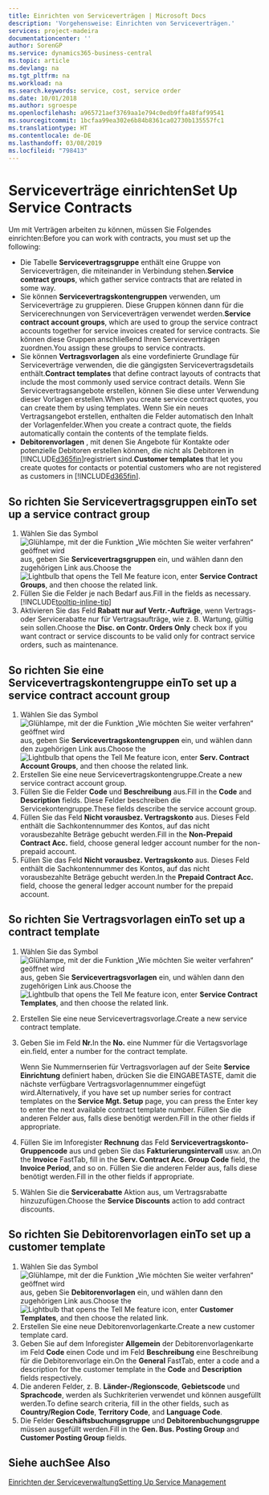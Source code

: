 ```yaml
---
title: Einrichten von Serviceverträgen | Microsoft Docs
description: 'Vorgehensweise: Einrichten von Serviceverträgen.'
services: project-madeira
documentationcenter: ''
author: SorenGP
ms.service: dynamics365-business-central
ms.topic: article
ms.devlang: na
ms.tgt_pltfrm: na
ms.workload: na
ms.search.keywords: service, cost, service order
ms.date: 10/01/2018
ms.author: sgroespe
ms.openlocfilehash: a965721aef3769aa1e794c0edb9ffa48faf99541
ms.sourcegitcommit: 1bcfaa99ea302e6b84b8361ca02730b135557fc1
ms.translationtype: HT
ms.contentlocale: de-DE
ms.lasthandoff: 03/08/2019
ms.locfileid: "798413"
---
```

# <a name="set-up-service-contracts"></a><span data-ttu-id="ca6a3-103">Serviceverträge einrichten</span><span class="sxs-lookup"><span data-stu-id="ca6a3-103">Set Up Service Contracts</span></span>
<span data-ttu-id="ca6a3-104">Um mit Verträgen arbeiten zu können, müssen Sie Folgendes einrichten:</span><span class="sxs-lookup"><span data-stu-id="ca6a3-104">Before you can work with contracts, you must set up the following:</span></span> 

* <span data-ttu-id="ca6a3-105">Die Tabelle **Servicevertragsgruppe** enthält eine Gruppe von Serviceverträgen, die miteinander in Verbindung stehen.</span><span class="sxs-lookup"><span data-stu-id="ca6a3-105">**Service contract groups**, which gather service contracts that are related in some way.</span></span>
* <span data-ttu-id="ca6a3-106">Sie können **Servicevertragskontengruppen** verwenden, um Serviceverträge zu gruppieren. Diese Gruppen können dann für die Servicerechnungen von Serviceverträgen verwendet werden.</span><span class="sxs-lookup"><span data-stu-id="ca6a3-106">**Service contract account groups**, which are used to group the service contract accounts together for service invoices created for service contracts.</span></span> <span data-ttu-id="ca6a3-107">Sie können diese Gruppen anschließend Ihren Serviceverträgen zuordnen.</span><span class="sxs-lookup"><span data-stu-id="ca6a3-107">You assign these groups to service contracts.</span></span>  
* <span data-ttu-id="ca6a3-108">Sie können **Vertragsvorlagen** als eine vordefinierte Grundlage für Serviceverträge verwenden, die die gängigsten Servicevertragsdetails enthält.</span><span class="sxs-lookup"><span data-stu-id="ca6a3-108">**Contract templates** that define contract layouts of contracts that include the most commonly used service contract details.</span></span> <span data-ttu-id="ca6a3-109">Wenn Sie Servicevertragsangebote erstellen, können Sie diese unter Verwendung dieser Vorlagen erstellen.</span><span class="sxs-lookup"><span data-stu-id="ca6a3-109">When you create service contract quotes, you can create them by using templates.</span></span> <span data-ttu-id="ca6a3-110">Wenn Sie ein neues Vertragsangebot erstellen, enthalten die Felder automatisch den Inhalt der Vorlagenfelder.</span><span class="sxs-lookup"><span data-stu-id="ca6a3-110">When you create a contract quote, the fields automatically contain the contents of the template fields.</span></span>
* <span data-ttu-id="ca6a3-111">**Debitorenvorlagen** , mit denen Sie Angebote für Kontakte oder potenzielle Debitoren erstellen können, die nicht als Debitoren in [!INCLUDE[d365fin](includes/d365fin_md.md)]registriert sind.</span><span class="sxs-lookup"><span data-stu-id="ca6a3-111">**Customer templates** that let you create quotes for contacts or potential customers who are not registered as customers in [!INCLUDE[d365fin](includes/d365fin_md.md)].</span></span>  

## <a name="to-set-up-a-service-contract-group"></a><span data-ttu-id="ca6a3-112">So richten Sie Servicevertragsgruppen ein</span><span class="sxs-lookup"><span data-stu-id="ca6a3-112">To set up a service contract group</span></span>  
1. <span data-ttu-id="ca6a3-113">Wählen Sie das Symbol ![Glühlampe, mit der die Funktion „Wie möchten Sie weiter verfahren“ geöffnet wird](media/ui-search/search_small.png "Wie möchten Sie weiter verfahren?") aus, geben Sie **Servicevertragsgruppen** ein, und wählen dann den zugehörigen Link aus.</span><span class="sxs-lookup"><span data-stu-id="ca6a3-113">Choose the ![Lightbulb that opens the Tell Me feature](media/ui-search/search_small.png "Tell me what you want to do") icon, enter **Service Contract Groups**, and then choose the related link.</span></span>  
2. <span data-ttu-id="ca6a3-114">Füllen Sie die Felder je nach Bedarf aus.</span><span class="sxs-lookup"><span data-stu-id="ca6a3-114">Fill in the fields as necessary.</span></span> [!INCLUDE[tooltip-inline-tip](includes/tooltip-inline-tip_md.md)]
3. <span data-ttu-id="ca6a3-115">Aktivieren Sie das Feld **Rabatt nur auf Vertr.-Aufträge**, wenn Vertrags- oder Servicerabatte nur für Vertragsaufträge, wie z. B. Wartung, gültig sein sollen.</span><span class="sxs-lookup"><span data-stu-id="ca6a3-115">Choose the **Disc. on Contr. Orders Only** check box if you want contract or service discounts to be valid only for contract service orders, such as maintenance.</span></span>  

## <a name="to-set-up-a-service-contract-account-group"></a><span data-ttu-id="ca6a3-116">So richten Sie eine Servicevertragskontengruppe ein</span><span class="sxs-lookup"><span data-stu-id="ca6a3-116">To set up a service contract account group</span></span>  
1. <span data-ttu-id="ca6a3-117">Wählen Sie das Symbol ![Glühlampe, mit der die Funktion „Wie möchten Sie weiter verfahren“ geöffnet wird](media/ui-search/search_small.png "Wie möchten Sie weiter verfahren?") aus, geben Sie **Servicevertragskontengruppen** ein, und wählen dann den zugehörigen Link aus.</span><span class="sxs-lookup"><span data-stu-id="ca6a3-117">Choose the ![Lightbulb that opens the Tell Me feature](media/ui-search/search_small.png "Tell me what you want to do") icon, enter **Serv. Contract Account Groups**, and then choose the related link.</span></span>  
2. <span data-ttu-id="ca6a3-118">Erstellen Sie eine neue Servicevertragskontengruppe.</span><span class="sxs-lookup"><span data-stu-id="ca6a3-118">Create a new service contract account group.</span></span>   
3. <span data-ttu-id="ca6a3-119">Füllen Sie die Felder **Code** und **Beschreibung** aus.</span><span class="sxs-lookup"><span data-stu-id="ca6a3-119">Fill in the **Code** and **Description** fields.</span></span> <span data-ttu-id="ca6a3-120">Diese Felder beschreiben die Servicekontengruppe.</span><span class="sxs-lookup"><span data-stu-id="ca6a3-120">These fields describe the service account group.</span></span>  
4. <span data-ttu-id="ca6a3-121">Füllen Sie das Feld **Nicht vorausbez. Vertragskonto** aus. Dieses Feld enthält die Sachkontennummer des Kontos, auf das nicht vorausbezahlte Beträge gebucht werden.</span><span class="sxs-lookup"><span data-stu-id="ca6a3-121">Fill in the **Non-Prepaid Contract Acc.** field, choose general ledger account number for the non-prepaid account.</span></span>  
5. <span data-ttu-id="ca6a3-122">Füllen Sie das Feld **Nicht vorausbez. Vertragskonto** aus. Dieses Feld enthält die Sachkontennummer des Kontos, auf das nicht vorausbezahlte Beträge gebucht werden.</span><span class="sxs-lookup"><span data-stu-id="ca6a3-122">In the **Prepaid Contract Acc.** field, choose the general ledger account number for the prepaid account.</span></span>  

## <a name="to-set-up-a-contract-template"></a><span data-ttu-id="ca6a3-123">So richten Sie Vertragsvorlagen ein</span><span class="sxs-lookup"><span data-stu-id="ca6a3-123">To set up a contract template</span></span>  
1. <span data-ttu-id="ca6a3-124">Wählen Sie das Symbol ![Glühlampe, mit der die Funktion „Wie möchten Sie weiter verfahren“ geöffnet wird](media/ui-search/search_small.png "Wie möchten Sie weiter verfahren?") aus, geben Sie **Servicevertragsvorlagen** ein, und wählen dann den zugehörigen Link aus.</span><span class="sxs-lookup"><span data-stu-id="ca6a3-124">Choose the ![Lightbulb that opens the Tell Me feature](media/ui-search/search_small.png "Tell me what you want to do") icon, enter **Service Contract Templates**, and then choose the related link.</span></span>  
2. <span data-ttu-id="ca6a3-125">Erstellen Sie eine neue Servicevertragsvorlage.</span><span class="sxs-lookup"><span data-stu-id="ca6a3-125">Create a new service contract template.</span></span>  
3. <span data-ttu-id="ca6a3-126">Geben Sie im Feld **Nr.**</span><span class="sxs-lookup"><span data-stu-id="ca6a3-126">In the **No.**</span></span> <span data-ttu-id="ca6a3-127">eine Nummer für die Vertagsvorlage ein.</span><span class="sxs-lookup"><span data-stu-id="ca6a3-127">field, enter a number for the contract template.</span></span>  
  
     <span data-ttu-id="ca6a3-128">Wenn Sie Nummernserien für Vertragsvorlagen auf der Seite **Service Einrichtung** definiert haben, drücken Sie die EINGABETASTE, damit die nächste verfügbare Vertragsvorlagennummer eingefügt wird.</span><span class="sxs-lookup"><span data-stu-id="ca6a3-128">Alternatively, if you have set up number series for contract templates on the **Service Mgt. Setup** page, you can press the Enter key to enter the next available contract template number.</span></span> <span data-ttu-id="ca6a3-129">Füllen Sie die anderen Felder aus, falls diese benötigt werden.</span><span class="sxs-lookup"><span data-stu-id="ca6a3-129">Fill in the other fields if appropriate.</span></span>  
  
4. <span data-ttu-id="ca6a3-130">Füllen Sie im Inforegister **Rechnung** das Feld **Servicevertragskonto-Gruppencode** aus und geben Sie das **Fakturierungsintervall** usw. an.</span><span class="sxs-lookup"><span data-stu-id="ca6a3-130">On the **Invoice** FastTab, fill in the **Serv. Contract Acc. Group Code** field, the **Invoice Period**, and so on.</span></span> <span data-ttu-id="ca6a3-131">Füllen Sie die anderen Felder aus, falls diese benötigt werden.</span><span class="sxs-lookup"><span data-stu-id="ca6a3-131">Fill in the other fields if appropriate.</span></span>  
5. <span data-ttu-id="ca6a3-132">Wählen Sie die **Servicerabatte** Aktion aus, um Vertragsrabatte hinzuzufügen.</span><span class="sxs-lookup"><span data-stu-id="ca6a3-132">Choose the **Service Discounts** action to add contract discounts.</span></span>  

## <a name="to-set-up-a-customer-template"></a><span data-ttu-id="ca6a3-133">So richten Sie Debitorenvorlagen ein</span><span class="sxs-lookup"><span data-stu-id="ca6a3-133">To set up a customer template</span></span>  
1. <span data-ttu-id="ca6a3-134">Wählen Sie das Symbol ![Glühlampe, mit der die Funktion „Wie möchten Sie weiter verfahren“ geöffnet wird](media/ui-search/search_small.png "Wie möchten Sie weiter verfahren?") aus, geben Sie **Debitorenvorlagen** ein, und wählen dann den zugehörigen Link aus.</span><span class="sxs-lookup"><span data-stu-id="ca6a3-134">Choose the ![Lightbulb that opens the Tell Me feature](media/ui-search/search_small.png "Tell me what you want to do") icon, enter **Customer Templates**, and then choose the related link.</span></span>  
2. <span data-ttu-id="ca6a3-135">Erstellen Sie eine neue Debitorenvorlagenkarte.</span><span class="sxs-lookup"><span data-stu-id="ca6a3-135">Create a new customer template card.</span></span>  
3. <span data-ttu-id="ca6a3-136">Geben Sie auf dem Inforegister **Allgemein** der Debitorenvorlagenkarte im Feld **Code** einen Code und im Feld **Beschreibung** eine Beschreibung für die Debitorenvorlage ein.</span><span class="sxs-lookup"><span data-stu-id="ca6a3-136">On the **General** FastTab, enter a code and a description for the customer template in the **Code** and **Description** fields respectively.</span></span> 
4. <span data-ttu-id="ca6a3-137">Die anderen Felder, z. B. **Länder-/Regionscode**, **Gebietscode** und **Sprachcode**, werden als Suchkriterien verwendet und können ausgefüllt werden.</span><span class="sxs-lookup"><span data-stu-id="ca6a3-137">To define search criteria, fill in the other fields, such as **Country/Region Code**, **Territory Code**, and **Language Code**.</span></span>  
5. <span data-ttu-id="ca6a3-138">Die Felder **Geschäftsbuchungsgruppe** und **Debitorenbuchungsgruppe** müssen ausgefüllt werden.</span><span class="sxs-lookup"><span data-stu-id="ca6a3-138">Fill in the **Gen. Bus. Posting Group** and **Customer Posting Group** fields.</span></span>  

## <a name="see-also"></a><span data-ttu-id="ca6a3-139">Siehe auch</span><span class="sxs-lookup"><span data-stu-id="ca6a3-139">See Also</span></span>
[<span data-ttu-id="ca6a3-140">Einrichten der Serviceverwaltung</span><span class="sxs-lookup"><span data-stu-id="ca6a3-140">Setting Up Service Management</span></span>](service-setup-service.md)